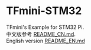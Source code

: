 # TFmini-STM32
TFmini's Example for STM32 Pi.  
中文版参考 [README_CN.md](/README_CN.md).<br>
English version [README_EN.md](/README_EN.md)